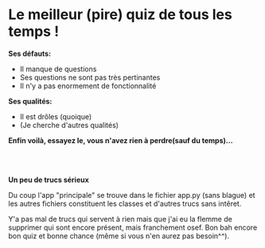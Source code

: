 # Le meilleur (pire) quiz de tous les temps !

**Ses défauts:**


  * Il manque de questions
  * Ses questions ne sont pas très pertinantes
  * Il n'y a pas enormement de fonctionnalité
 
 **Ses qualités:**
 
 * Il est drôles (quoique)
 * (Je cherche d'autres qualités)
 



**Enfin voilà, essayez le, vous n'avez rien à perdre(sauf du temps)...**

</br>
</br>
 
**Un peu de trucs sérieux**

Du coup l'app "principale" se trouve dans le fichier app.py (sans blague) et les autres fichiers constituent les classes et d'autres trucs sans intêret. 

Y'a pas mal de trucs qui servent à rien mais que j'ai eu la flemme de supprimer qui sont encore présent, mais franchement osef. Bon bah encore bon quiz et bonne chance (même si vous n'en aurez pas besoin^^).

